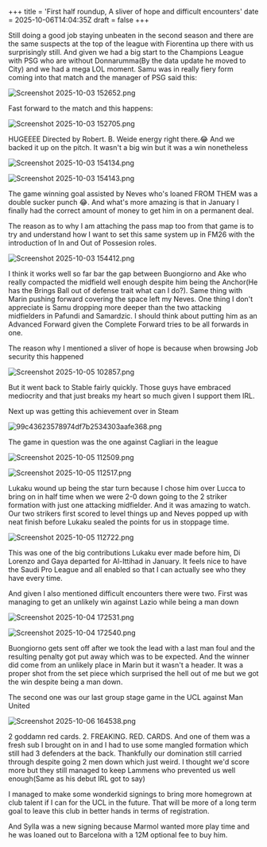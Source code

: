 +++
title = 'First half roundup, A sliver of hope and difficult encounters'
date = 2025-10-06T14:04:35Z
draft = false
+++

Still doing a good job staying unbeaten in the second season and there are the same suspects at the top of the league with Fiorentina up there with us surprisingly still. And given we had a big start to the Champions League with PSG who are without Donnarumma(By the data update he moved to City) and we had a mega LOL moment. Samu was in really fiery form coming into that match and the manager of PSG said this:

![Screenshot 2025-10-03 152652.png](/india-2-manchester/images/Screenshot%202025-10-03%20152652.png)

Fast forward to the match and this happens:

![Screenshot 2025-10-03 152705.png](/india-2-manchester/images/Screenshot%202025-10-03%20152705.png)

HUGEEEE Directed by Robert. B. Weide energy right there.😂 And we backed it up on the pitch. It wasn't a big win but it was a win nonetheless

![Screenshot 2025-10-03 154134.png](/india-2-manchester/images/Screenshot%202025-10-03%20154134.png)

![Screenshot 2025-10-03 154143.png](/india-2-manchester/images/Screenshot%202025-10-03%20154143.png)

The game winning goal assisted by Neves who's loaned FROM THEM was a double sucker punch 😂. And what's more amazing is that in January I finally had the correct amount of money to get him in on a permanent deal.

The reason as to why I am attaching the pass map too from that game is to try and understand how I want to set this same system up in FM26 with the introduction of In and Out of Possesion roles.

![Screenshot 2025-10-03 154412.png](/india-2-manchester/images/Screenshot%202025-10-03%20154412.png)

I think it works well so far bar the gap between Buongiorno and Ake who really compacted the midfield well enough despite him being the Anchor(He has the Brings Ball out of defense trait what can I do?). Same thing with Marin pushing forward covering the space left my Neves. One thing I don't appreciate is Samu dropping more deeper than the two attacking midfielders in Pafundi and Samardzic. I should think about putting him as an Advanced Forward given the Complete Forward tries to be all forwards in one.

The reason why I mentioned a sliver of hope is because when browsing Job security this happened

![Screenshot 2025-10-05 102857.png](/india-2-manchester/images/Screenshot%202025-10-05%20102857.png)

But it went back to Stable fairly quickly. Those guys have embraced mediocrity and that just breaks my heart so much given I support them IRL.

Next up was getting this achievement over in Steam

![99c43623578974df7b2534303aafe368.png](/india-2-manchester/images/99c43623578974df7b2534303aafe368.png)

The game in question was the one against Cagliari in the league

![Screenshot 2025-10-05 112509.png](/india-2-manchester/images/Screenshot%202025-10-05%20112509.png)

![Screenshot 2025-10-05 112517.png](/india-2-manchester/images/Screenshot%202025-10-05%20112517.png)

Lukaku wound up being the star turn because I chose him over Lucca to bring on in half time when we were 2-0 down going to the 2 striker formation with just one attacking midfielder. And it was amazing to watch. Our two strikers first scored to level things up and Neves popped up with neat finish before Lukaku sealed the points for us in stoppage time.

![Screenshot 2025-10-05 112722.png](/india-2-manchester/images/Screenshot%202025-10-05%20112722.png)

This was one of the big contributions Lukaku ever made before him, Di Lorenzo and Gaya departed for Al-Ittihad in January. It feels nice to have the Saudi Pro League and all enabled so that I can actually see who they have every time.

And given I also mentioned difficult encounters there were two. First was managing to get an unlikely win against Lazio while being a man down

![Screenshot 2025-10-04 172531.png](/india-2-manchester/images/Screenshot%202025-10-04%20172531.png)

![Screenshot 2025-10-04 172540.png](/india-2-manchester/images/Screenshot%202025-10-04%20172540.png)

Buongiorno gets sent off after we took the lead with a last man foul and the resulting penalty got put away which was to be expected. And the winner did come from an unlikely place in Marin but it wasn't a header. It was a proper shot from the set piece which surprised the hell out of me but we got the win despite being a man down.

The second one was our last group stage game in the UCL against Man United

![Screenshot 2025-10-06 164538.png](/india-2-manchester/images/Screenshot%202025-10-06%20164538.png)

2 goddamn red cards. 2. FREAKING. RED. CARDS. And one of them was a fresh sub I brought on in and I had to use some mangled formation which still had 3 defenders at the back. Thankfully our domination still carried through despite going 2 men down which just weird. I thought we'd score more but they still managed to keep Lammens who prevented us well enough(Same as his debut IRL got to say)

I managed to make some wonderkid signings to bring more homegrown at club talent if I can for the UCL in the future. That will be more of a long term goal to leave this club in better hands in terms of registration.

And Sylla was a new signing because Marmol wanted more play time and he was loaned out to Barcelona with a 12M optional fee to buy him.
